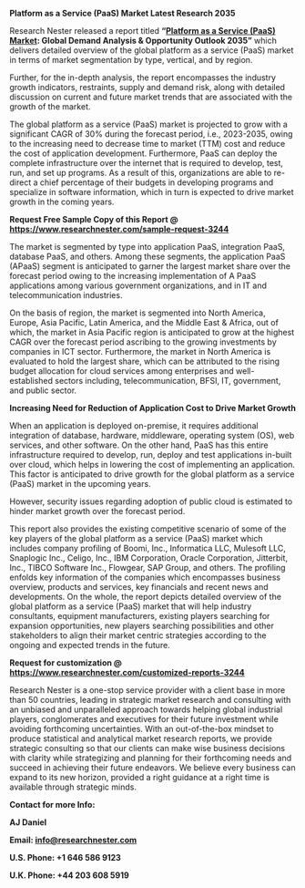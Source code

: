 ﻿**Platform as a Service (PaaS) Market Latest Research 2035**

Research Nester released a report titled **“[Platform as a Service (PaaS) Market](https://www.researchnester.com/reports/platform-as-a-service-paas-market/3244): Global Demand Analysis & Opportunity Outlook 2035”** which delivers detailed overview of the global platform as a service (PaaS) market in terms of market segmentation by type, vertical, and by region.

Further, for the in-depth analysis, the report encompasses the industry growth indicators, restraints, supply and demand risk, along with detailed discussion on current and future market trends that are associated with the growth of the market.

The global platform as a service (PaaS) market is projected to grow with a significant CAGR of 30% during the forecast period, i.e., 2023-2035, owing to the increasing need to decrease time to market (TTM) cost and reduce the cost of application development. Furthermore, PaaS can deploy the complete infrastructure over the internet that is required to develop, test, run, and set up programs. As a result of this, organizations are able to re-direct a chief percentage of their budgets in developing programs and specialize in software information, which in turn is expected to drive market growth in the coming years.

**Request Free Sample Copy of this Report @ <https://www.researchnester.com/sample-request-3244>** 

The market is segmented by type into application PaaS, integration PaaS, database PaaS, and others. Among these segments, the application PaaS (APaaS) segment is anticipated to garner the largest market share over the forecast period owing to the increasing implementation of A PaaS applications among various government organizations, and in IT and telecommunication industries.

On the basis of region, the market is segmented into North America, Europe, Asia Pacific, Latin America, and the Middle East & Africa, out of which, the market in Asia Pacific region is anticipated to grow at the highest CAGR over the forecast period ascribing to the growing investments by companies in ICT sector. Furthermore, the market in North America is evaluated to hold the largest share, which can be attributed to the rising budget allocation for cloud services among enterprises and well-established sectors including, telecommunication, BFSI, IT, government, and public sector.

**Increasing Need for Reduction of Application Cost to Drive Market Growth**

When an application is deployed on-premise, it requires additional integration of database, hardware, middleware, operating system (OS), web services, and other software. On the other hand, PaaS has this entire infrastructure required to develop, run, deploy and test applications in-built over cloud, which helps in lowering the cost of implementing an application. This factor is anticipated to drive growth for the global platform as a service (PaaS) market in the upcoming years.

However, security issues regarding adoption of public cloud is estimated to hinder market growth over the forecast period.

This report also provides the existing competitive scenario of some of the key players of the global platform as a service (PaaS) market which includes company profiling of Boomi, Inc., Informatica LLC, Mulesoft LLC, Snaplogic Inc., Celigo, Inc., IBM Corporation, Oracle Corporation, Jitterbit, Inc., TIBCO Software Inc., Flowgear, SAP Group, and others. The profiling enfolds key information of the companies which encompasses business overview, products and services, key financials and recent news and developments. On the whole, the report depicts detailed overview of the global platform as a service (PaaS) market that will help industry consultants, equipment manufacturers, existing players searching for expansion opportunities, new players searching possibilities and other stakeholders to align their market centric strategies according to the ongoing and expected trends in the future.

**Request for customization @ <https://www.researchnester.com/customized-reports-3244>** 

Research Nester is a one-stop service provider with a client base in more than 50 countries, leading in strategic market research and consulting with an unbiased and unparalleled approach towards helping global industrial players, conglomerates and executives for their future investment while avoiding forthcoming uncertainties. With an out-of-the-box mindset to produce statistical and analytical market research reports, we provide strategic consulting so that our clients can make wise business decisions with clarity while strategizing and planning for their forthcoming needs and succeed in achieving their future endeavors. We believe every business can expand to its new horizon, provided a right guidance at a right time is available through strategic minds. 

**Contact for more Info:**

**AJ Daniel**

**Email: info@researchnester.com**

**U.S. Phone: +1 646 586 9123** 

**U.K. Phone: +44 203 608 5919**


